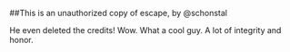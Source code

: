 ##This is an unauthorized copy of escape, by @schonstal

He even deleted the credits! Wow. What a cool guy. A lot of integrity and honor.
